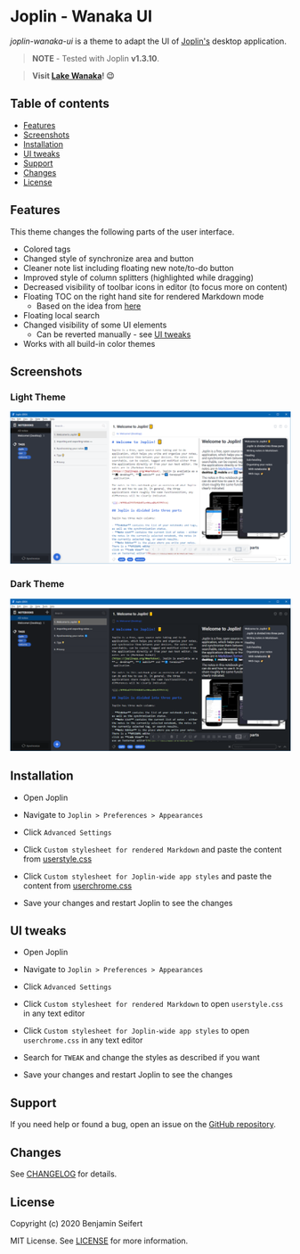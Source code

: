 # Joplin - Wanaka UI

_joplin-wanaka-ui_ is a theme to adapt the UI of [Joplin's](https://joplinapp.org/) desktop application.

> **NOTE** - Tested with Joplin **v1.3.10**.

> **Visit [Lake Wanaka](https://www.newzealand.com/int/lake-wanaka/)! 😉**

## Table of contents

- [Features](#features)
- [Screenshots](#screenshots)
- [Installation](#installation)
- [UI tweaks](#ui-tweaks)
- [Support](#support)
- [Changes](#changes)
- [License](#license)

## Features

This theme changes the following parts of the user interface.

- Colored tags
- Changed style of synchronize area and button
- Cleaner note list including floating new note/to-do button
- Improved style of column splitters (highlighted while dragging)
- Decreased visibility of toolbar icons in editor (to focus more on content)
- Floating TOC on the right hand site for rendered Markdown mode
  - Based on the idea from [here](https://discourse.joplinapp.org/t/toc-as-the-sidebar/5979/34)
- Floating local search
- Changed visibility of some UI elements
  - Can be reverted manually - see [UI tweaks](#ui-tweaks)
- Works with all build-in color themes

## Screenshots

### Light Theme

![Light Theme](./assets/main-light.png)

### Dark Theme

![Dark Theme](./assets/main-dark.png)

## Installation

- Open Joplin

- Navigate to `Joplin > Preferences > Appearances`

- Click `Advanced Settings`

- Click `Custom stylesheet for rendered Markdown` and paste the content from [userstyle.css](./theme/userstyle.css)

- Click `Custom stylesheet for Joplin-wide app styles` and paste the content from [userchrome.css](./theme/userchrome.css)

- Save your changes and restart Joplin to see the changes

## UI tweaks

- Open Joplin

- Navigate to `Joplin > Preferences > Appearances`

- Click `Advanced Settings`

- Click `Custom stylesheet for rendered Markdown` to open `userstyle.css` in any text editor

- Click `Custom stylesheet for Joplin-wide app styles` to open `userchrome.css` in any text editor

- Search for `TWEAK` and change the styles as described if you want

- Save your changes and restart Joplin to see the changes

## Support

If you need help or found a bug, open an issue on the [GitHub repository](https://github.com/benji300/joplin-wanaka-ui/issues).

## Changes

See [CHANGELOG](./CHANGELOG.md) for details.

## License

Copyright (c) 2020 Benjamin Seifert

MIT License. See [LICENSE](./LICENSE) for more information.
